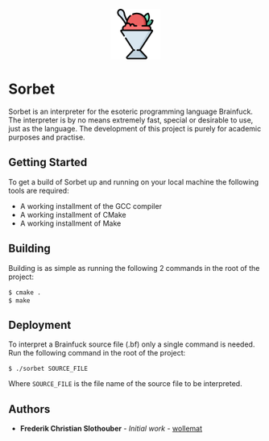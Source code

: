 

<p align="center"> <img src="./doc/icon.png" alt="icon" width="100" height="100" /> </p>

# Sorbet

Sorbet is an interpreter for the esoteric programming language Brainfuck. The interpreter is by no means extremely fast, special or desirable to use, just as the language. The development of this project is purely for academic purposes and practise.

## Getting Started

To get a build of Sorbet up and running on your local machine the following tools are required:

* A working installment of the GCC compiler
* A working installment of CMake
* A working installment of Make

## Building

Building is as simple as running the following 2 commands in the root of the project:

```
$ cmake .
$ make
```

## Deployment

To interpret a Brainfuck source file (.bf) only a single command is needed. Run the following command in the root of the project:

```
$ ./sorbet SOURCE_FILE
```

Where `SOURCE_FILE` is the file name of the source file to be interpreted.

## Authors

* **Frederik Christian Slothouber** - *Initial work* - [wollemat](https://github.com/wollemat)
